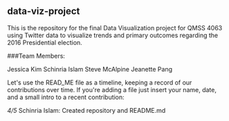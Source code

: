 ## data-viz-project
This is the repository for the final Data Visualization project for QMSS 4063 using Twitter data to visualize trends and primary outcomes regarding the 2016 Presidential election.

###Team Members:

Jessica Kim
Schinria Islam
Steve McAlpine
Jeanette Pang

Let's use the READ_ME file as a timeline, keeping a record of our contributions over time. If you're adding a file just insert your name, date, and a small intro to a recent contribution:

*4/5*
Schinria Islam: Created repository and README.md
